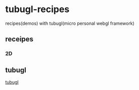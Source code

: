 # tubugl-recipes
recipes(demos) with tubugl(micro personal webgl framework)

## receipes

### 2D

## tubugl

[tubugl](https://github.com/kenjiSpecial/tubugl)
